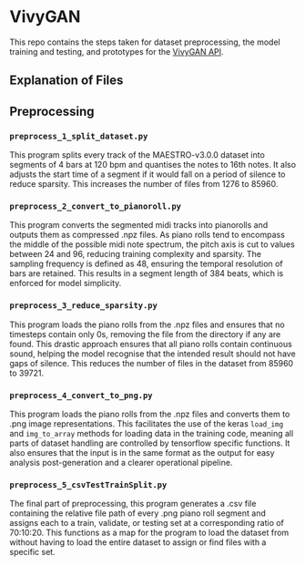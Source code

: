 # VivyGAN

This repo contains the steps taken for dataset preprocessing, the model training and testing, and prototypes for the [VivyGAN API](https://github.com/MayeHunt/VivyGAN_API).

## Explanation of Files

## Preprocessing

### `preprocess_1_split_dataset.py`

This program splits every track of the MAESTRO-v3.0.0 dataset into segments of 4 bars at 120 bpm and quantises the notes to 16th notes. It also adjusts the start time of a segment if it would fall on a period of silence to reduce sparsity. This increases the number of files from 1276 to 85960.

### `preprocess_2_convert_to_pianoroll.py`

This program converts the segmented midi tracks into pianorolls and outputs them as compressed .npz files. As piano rolls tend to encompass the middle of the possible midi note spectrum, the pitch axis is cut to values between 24 and 96, reducing training complexity and sparsity. The sampling frequency is defined as 48, ensuring the temporal resolution of bars are retained. This results in a segment length of 384 beats, which is enforced for model simplicity.

### `preprocess_3_reduce_sparsity.py`

This program loads the piano rolls from the .npz files and ensures that no timesteps contain only 0s, removing the file from the directory if any are found. This drastic approach ensures that all piano rolls contain continuous sound, helping the model recognise that the intended result should not have gaps of silence. This reduces the number of files in the dataset from 85960 to 39721.

### `preprocess_4_convert_to_png.py`

This program loads the piano rolls from the .npz files and converts them to .png image representations. This facilitates the use of the keras `load_img` and `img_to_array` methods for loading data in the training code, meaning all parts of dataset handling are controlled by tensorflow specific functions. It also ensures that the input is in the same format as the output for easy analysis post-generation and a clearer operational pipeline.

### `preprocess_5_csvTestTrainSplit.py`

The final part of preprocessing, this program generates a .csv file containing the relative file path of every .png piano roll segment and assigns each to a train, validate, or testing set at a corresponding ratio of 70:10:20. This functions as a map for the program to load the dataset from without having to load the entire dataset to assign or find files with a specific set.
